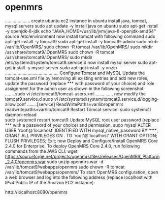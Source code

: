 # openmrs
....................
create ubuntu ec2 instance 
in ubuntu install java, tomcat, mysql servers
sudo apt update -y
install java on ubuntu
sudo apt-get install -y openjdk-8-jdk
echo "JAVA_HOME=/usr/lib/jvm/java-8-openjdk-amd64"
source /etc/environment
now install tomcat with following command
sudo apt-get install -y tomcat9
sudo apt-get install -y tomcat9-admin
sudo mkdir /var/lib/OpenMRS/
sudo chown -R tomcat /var/lib/OpenMRS/
sudo mkdir /usr/share/tomcat9/.OpenMRS
sudo chown -R tomcat /usr/share/tomcat9/.OpenMRS/
sudo mkdir /etc/systemd/system/tomcat9.service.d
now install mysql server
sudo apt-get install -y mysql-server
sudo apt-get install -y unzip
...........................................
Configure Tomcat and MySQL
Update the tomcat-use.xml file by removing all existing entries and add new roles, update the password (replace *** with password of your choice) and role assignment for the admin user as shown in the following screenshot
........sudo vi /etc/tomcat9/tomcat-users.xml........
......<!--
  <role rolename="tomcat"/>
  <role rolename="admin"/>
  <role rolename="admin-gui"/>
  <role rolename="manager"/>
  <role rolename="manager-gui"/>
  <user username="admin" 
  password="<MNMurthy@123>" 
  roles="tomcat,admin,admin-gui,manager,manager-gui"/>
-->
</tomcat-users>
now modify the tomcat9.service.d 
sudo vi /etc/systemd/system/tomcat9.service.d/logging-allow.conf
........[service]
        ReadWritePaths=var/lib/openmrs
        readwritepaths=var/lib/tomcat9
Restart Tomcat service.
sudo systemctl daemon-reload        
sudo systemctl restart tomcat9
Update MySQL root user password (replace *** with a password of your choice) and permission.
sudo mysql
ALTER USER 'root'@'localhost' IDENTIFIED WITH mysql_native_password BY ‘***’;
GRANT ALL PRIVILEGES ON *.* TO 'root'@'localhost' WITH GRANT OPTION;
FLUSH PRIVILEGES;
Exit;
now Deploy and Configure/Install OpenMRS Core 2.4.0 for Enterprise.
To deploy OpenMRS Core 2.4.0, run following commands from the AWS CLI:
      wget https://sourceforge.net/projects/openmrs/files/releases/OpenMRS_Platform_2.4.0/openmrs.war
    	sudo unzip openmrs.war -d /var/lib/tomcat9/webapps/openmrs
	    sudo chown -R tomcat /var/lib/tomcat9/webapps/openmrs/
      To start OpenMRS configuration, open a web browser and log into the following address (replace localhost with IPv4 Public IP of the Amazon EC2 instance):

http://localhost:8080/openmrs
